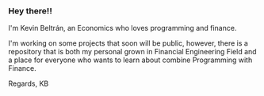 ### Hey there!!
I'm Kevin Beltrán, an Economics who loves programming and finance.

I'm working on some projects that soon will be public, however, there is a repository that is both my personal grown in Financial Engineering Field
and a place for everyone who wants to learn about combine Programming with Finance.

Regards, KB
